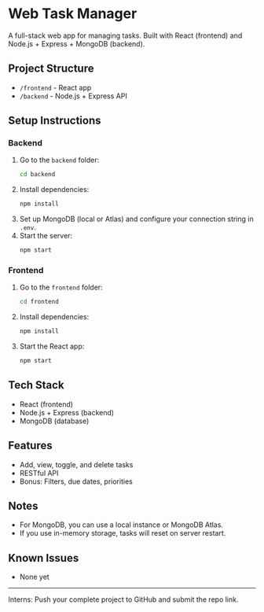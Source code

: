 # Web Task Manager

A full-stack web app for managing tasks. Built with React (frontend) and Node.js + Express + MongoDB (backend).

## Project Structure
- `/frontend` - React app
- `/backend` - Node.js + Express API

## Setup Instructions

### Backend
1. Go to the `backend` folder:
   ```sh
   cd backend
   ```
2. Install dependencies:
   ```sh
   npm install
   ```
3. Set up MongoDB (local or Atlas) and configure your connection string in `.env`.
4. Start the server:
   ```sh
   npm start
   ```

### Frontend
1. Go to the `frontend` folder:
   ```sh
   cd frontend
   ```
2. Install dependencies:
   ```sh
   npm install
   ```
3. Start the React app:
   ```sh
   npm start
   ```

## Tech Stack
- React (frontend)
- Node.js + Express (backend)
- MongoDB (database)

## Features
- Add, view, toggle, and delete tasks
- RESTful API
- Bonus: Filters, due dates, priorities

## Notes
- For MongoDB, you can use a local instance or MongoDB Atlas.
- If you use in-memory storage, tasks will reset on server restart.

## Known Issues
- None yet

---

Interns: Push your complete project to GitHub and submit the repo link.

